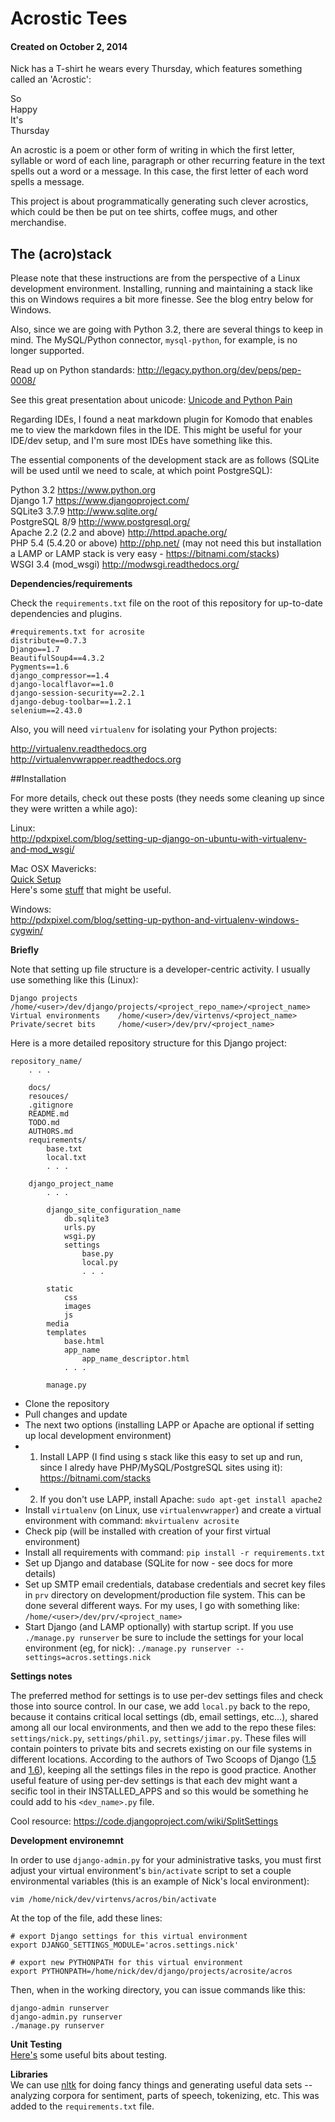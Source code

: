 <!---
markdown syntax: http://daringfireball.net/projects/markdown/syntax
-->

# Acrostic Tees
#### Created on October 2, 2014

Nick has a T-shirt he wears every Thursday, which features something called an 'Acrostic':

So    
Happy    
It's    
Thursday

An acrostic is a poem or other form of writing in which the first letter, syllable or word of each line, paragraph or other recurring feature in the text spells out a word or a message.  In this case, the first letter of each word spells a message.

This project is about programmatically generating such clever acrostics, which could be then be put on tee shirts, coffee mugs, and other merchandise.

## The (acro)stack

Please note that these instructions are from the perspective of a Linux development environment. Installing, running and maintaining a stack like this on Windows requires a bit more finesse. See the blog entry below for Windows.

Also, since we are going with Python 3.2, there are several things to keep in mind. The MySQL/Python connector, `mysql-python`, for example, is no longer supported.

Read up on Python standards: <a href="http://legacy.python.org/dev/peps/pep-0008/" target="_blank">http://legacy.python.org/dev/peps/pep-0008/</a>

See this great presentation about unicode: <a href="http://nedbatchelder.com/text/unipain.html" target="_blank">Unicode and Python Pain</a>

Regarding IDEs, I found a neat markdown plugin for Komodo that enables me to view the markdown files in the IDE. This might be useful for your IDE/dev setup, and I'm sure most IDEs have something like this.

The essential components of the development stack are as follows (SQLite will be used until we need to scale, at which point PostgreSQL):

Python 3.2 <a href="https://www.python.org" target="_blank">https://www.python.org</a>    
Django 1.7 <a href="https://www.djangoproject.com/" target="_blank">https://www.djangoproject.com/</a>    
SQLite3 3.7.9 <a href="http://www.sqlite.org/" target="_blank">http://www.sqlite.org/</a>    
PostgreSQL 8/9 <a href="http://www.postgresql.org/" target="_blank">http://www.postgresql.org/</a>    
Apache 2.2 (2.2 and above) <a href="http://httpd.apache.org/" target="_blank">http://httpd.apache.org/</a>    
PHP 5.4 (5.4.20 or above) <a href="http://php.net/">http://php.net/</a> (may not need this but installation a LAMP or LAMP stack is very easy - <a href="https://bitnami.com/stacks" target="_blank">https://bitnami.com/stacks</a>)    
WSGI 3.4 (mod_wsgi) <a href="http://modwsgi.readthedocs.org/" target="_blank">http://modwsgi.readthedocs.org/</a>    

**Dependencies/requirements**

Check the `requirements.txt` file on the root of this repository for up-to-date dependencies and plugins.

    #requirements.txt for acrosite
    distribute==0.7.3
    Django==1.7
    BeautifulSoup4==4.3.2
    Pygments==1.6
    django_compressor==1.4
    django-localflavor==1.0
    django-session-security==2.2.1
    django-debug-toolbar==1.2.1
    selenium==2.43.0

Also, you will need `virtualenv` for isolating your Python projects:

<a href="http://virtualenv.readthedocs.org" target="_blank">http://virtualenv.readthedocs.org</a>    
<a href="http://virtualenvwrapper.readthedocs.org" target="_blank">http://virtualenvwrapper.readthedocs.org</a>

##Installation

For more details, check out these posts (they needs some cleaning up since they were written a while ago):

Linux:    
<a href="http://pdxpixel.com/blog/setting-up-django-on-ubuntu-with-virtualenv-and-mod_wsgi/" target="_blank">http://pdxpixel.com/blog/setting-up-django-on-ubuntu-with-virtualenv-and-mod_wsgi/</a>

Mac OSX Mavericks:  
[Quick Setup](http://www.merplerps.com/configuring-imac-mavericks-develop-django/)  
Here's some [stuff](http://blog.kristian.io/post/46338461184/how-i-develop-django-projects/) that might be useful.  

Windows:    
<a href="http://pdxpixel.com/blog/setting-up-python-and-virtualenv-windows-cygwin/" target="_blank">http://pdxpixel.com/blog/setting-up-python-and-virtualenv-windows-cygwin/</a>

**Briefly**

Note that setting up file structure is a developer-centric activity. I usually use something like this (Linux):

    Django projects         /home/<user>/dev/django/projects/<project_repo_name>/<project_name>
    Virtual environments    /home/<user>/dev/virtenvs/<project_name>
    Private/secret bits     /home/<user>/dev/prv/<project_name>
    
Here is a more detailed repository structure for this Django project:

    repository_name/
        . . .
        
        docs/
        resouces/
        .gitignore 
        README.md
        TODO.md
        AUTHORS.md
        requirements/
            base.txt
            local.txt
            . . .
        
        django_project_name
            . . .
            
            django_site_configuration_name
                db.sqlite3
                urls.py
                wsgi.py
                settings
                    base.py
                    local.py
                    . . .
                    
            static
                css
                images
                js
            media
            templates
                base.html
                app_name
                    app_name_descriptor.html
                . . .
                
            manage.py


- Clone the repository
- Pull changes and update
- The next two options (installing LAPP or Apache are optional if setting up local development environment)
- 1) Install LAPP (I find using s stack like this easy to set up and run, since I alredy have PHP/MySQL/PostgreSQL sites using it): <a href="https://bitnami.com/stacks" target="_blank">https://bitnami.com/stacks</a>
- 2) If you don't use LAPP, install Apache: `sudo apt-get install apache2`
- Install `virtualenv` (on Linux, use `virtualenvwrapper`) and create a virtual environment with command: `mkvirtualenv acrosite`
- Check pip (will be installed with creation of your first virtual environment)
- Install all requirements with command: `pip install -r requirements.txt`
- Set up Django and database (SQLite for now - see docs for more details)
- Set up SMTP email credentials, database credentials and secret key files in `prv` directory on development/production file system. This can be done several different ways. For my uses, I go with something like: `/home/<user>/dev/prv/<project_name>`
- Start Django (and LAMP optionally) with startup script. If you use `./manage.py runserver` be sure to include the settings for your local environment (eg, for nick): `./manage.py runserver --settings=acros.settings.nick`

**Settings notes**

The preferred method for settings is to use per-dev settings files and check those into source control. In our case, we add `local.py` back to the repo, because it contains critical local settings (db, email settings, etc...), shared among all our local environments, and then we add to the repo these files: `settings/nick.py`, `settings/phil.py`, `settings/jimar.py`. These files will contain pointers to private bits and secrets existing on our file systems in different locations. According to the authors of Two Scoops of Django (<a href="http://twoscoopspress.org/products/two-scoops-of-django-1-5" target="_blank">1.5</a> and <a href="http://twoscoopspress.org/products/two-scoops-of-django-1-6" target="_blank">1.6</a>), keeping all the settings files in the repo is good practice. Another useful feature of using per-dev settings is that each dev might want a secific tool in their INSTALLED_APPS and so this would be something he could add to his `<dev_name>.py` file.

Cool resource: <a href="https://code.djangoproject.com/wiki/SplitSettings" target="_blank">https://code.djangoproject.com/wiki/SplitSettings</a>

**Development environemnt**

In order to use `django-admin.py` for your administrative tasks, you must first adjust your virtual environment's `bin/activate` script to set a couple environmental variables (this is an example of Nick's local environment):

`vim /home/nick/dev/virtenvs/acros/bin/activate`

At the top of the file, add these lines:

    # export Django settings for this virtual environment
    export DJANGO_SETTINGS_MODULE='acros.settings.nick'
    
    # export new PYTHONPATH for this virtual environment
    export PYTHONPATH=/home/nick/dev/django/projects/acrosite/acros
    
Then, when in the working directory, you can issue commands like this:

    django-admin runserver
    django-admin.py runserver
    ./manage.py runserver

**Unit Testing**  
[Here's](http://docs.python-guide.org/en/latest/writing/tests/) some useful bits about testing.  

**Libraries**  
We can use [nltk](http://www.nltk.org/) for doing fancy things and generating useful data sets -- analyzing corpora for sentiment, parts of speech, tokenizing, etc. This was added to the `requirements.txt` file.

